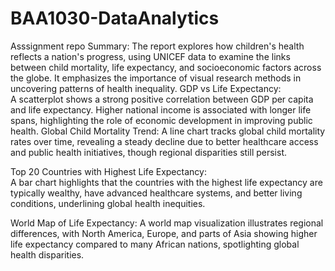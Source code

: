 # BAA1030-DataAnalytics
Asssignment repo
Summary: 
        The report explores how children's health reflects a nation's progress, using UNICEF data to examine the links between child mortality, life expectancy, and socioeconomic factors across the globe. It emphasizes the importance of visual research methods in uncovering patterns of health inequality.
GDP vs Life Expectancy:  
                        A scatterplot shows a strong positive correlation between GDP per capita and life expectancy. Higher national income is associated with longer life spans, highlighting the role of economic development in improving public health.
Global Child Mortality Trend: 
                              A line chart tracks global child mortality rates over time, revealing a steady decline due to better healthcare access and public health initiatives, though regional disparities still persist.

Top 20 Countries with Highest Life Expectancy:  
                                              A bar chart highlights that the countries with the highest life expectancy are typically wealthy, have advanced healthcare systems, and better living conditions, underlining global health inequities.

World Map of Life Expectancy: 
                              A world map visualization illustrates regional differences, with North America, Europe, and parts of Asia showing higher life expectancy compared to many African nations, spotlighting global health disparities.
